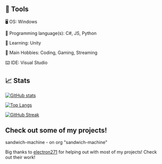 ## 🔧 Tools

🖥️ OS: Windows

💾 Programming language(s): C#, JS, Python

📖 Learning: Unity

🔧 Main Hobbies: Coding, Gaming, Streaming

⌨️ IDE: Visual Studio

## 📈 Stats

[![GitHub stats](https://github-readme-stats.vercel.app/api?username=SoupHuman&show_icons=true&theme=synthwave&include_all_commits=true)](https://github.com/SoupHuman/SoupHuman)

[![Top Langs](https://github-readme-stats.vercel.app/api/top-langs/?username=SoupHuman&theme=synthwave&langs_count=10&exclude_repo=TerminalInATerminal&layout=compact)](https://github.com/SoupHuman/SoupHuman)

[![GitHub Streak](http://github-readme-streak-stats.herokuapp.com?user=SoupHuman&theme=synthwave)](https://git.io/streak-stats)

## Check out some of my projects!

sandwich-machine -  on org "sandwich-machine"

Big thanks to [electron271](https://github.com/electron271) for helping out with most of my projects! Check out their work!
